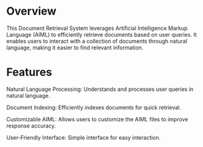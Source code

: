 # Overview

This Document Retrieval System leverages Artificial Intelligence Markup Language (AIML) to efficiently retrieve documents based on user queries. It enables users to interact with a collection of documents through natural language, making it easier to find relevant information.

# Features

Natural Language Processing: Understands and processes user queries in natural language.

Document Indexing: Efficiently indexes documents for quick retrieval.

Customizable AIML: Allows users to customize the AIML files to improve response accuracy.

User-Friendly Interface: Simple interface for easy interaction.

